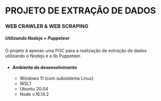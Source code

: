 # PROJETO DE EXTRAÇÃO DE DADOS
### WEB CRAWLER & WEB SCRAPING
##### Utilizando Nodejs + Puppeteer

O projeto é apenas uma POC para a realização de extração de dados utilizando o Nodejs e a lib Puppeteer.

- #### Ambiente de desenvolvimento
	- Windows 11 (com subsistema Linux)
	- WSL1
	- Ubuntu 20.04
	- Node v.16.14.2